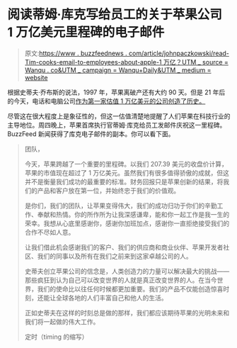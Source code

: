 # 阅读蒂姆·库克写给员工的关于苹果公司 1 万亿美元里程碑的电子邮件

> 原文:[https://www . buzzfeednews . com/article/johnpaczkowski/read-Tim-cooks-email-to-employees-about-apple-1 万亿？UTM _ source = Wanqu . co&UTM _ campaign = Wanqu+Daily&UTM _ medium = website](https://www.buzzfeednews.com/article/johnpaczkowski/read-tim-cooks-email-to-employees-about-apples-1-trillion?utm_source=wanqu.co&utm_campaign=Wanqu+Daily&utm_medium=website)

根据史蒂夫·乔布斯的说法，1997 年，苹果离破产还有大约 90 天。但是 21 年后的今天，电话和电脑公司[作为第一家估值 1 万亿美元的公司创造了历史。](https://www.buzzfeednews.com/article/williamalden/apple-just-set-a-record-as-the-first-company-ever-to-be?utm_source=dynamic&utm_campaign=bffbbuzzfeednews&ref=bffbbuzzfeednews) 

尽管这在很大程度上是象征性的，但这一估值清楚地提醒了人们苹果在科技行业的主导地位。周四晚上，苹果首席执行官蒂姆·库克给员工发邮件庆祝这一里程碑。BuzzFeed 新闻获得了库克电子邮件的副本。你可以看下面。

> 团队，
> 
> 今天，苹果跨越了一个重要的里程碑。以我们 207.39 美元的收盘价计算，苹果的市值现在超过了 1 万亿美元。虽然我们有很多值得骄傲的成就，但这并不是衡量我们成功的最重要的标准。财务回报只是苹果创新的结果，将我们的产品和客户放在第一位，并始终忠于我们的价值观。
> 
> 是你们，我们的团队，让苹果变得伟大，我们的成功归功于你们的辛勤工作、奉献和热情。你的所作所为让我深感谦卑，能和你一起工作是我一生的荣幸。我想从心底里感谢你，感谢你加班加点，感谢你一直拒绝接受我们的合作不尽如人意。
> 
> 让我们借此机会感谢我们的客户、我们的供应商和商业伙伴、苹果开发者社区、我们的同事以及所有在我们之前来到这家卓越公司的人。
> 
> 史蒂夫创立苹果公司的信念是，人类创造力的力量可以解决最大的挑战——那些疯狂到认为自己可以改变世界的人就是真正改变世界的人。在当今世界，我们的使命比以往任何时候都更加重要。我们的产品不仅能创造惊喜时刻，还能让全球各地的人们丰富自己和他人的生活。
> 
> 正如史蒂夫在这样的时刻总是做的那样，我们都应该期待苹果的光明未来和我们将一起做的伟大工作。
> 
> 定时（timing 的缩写）